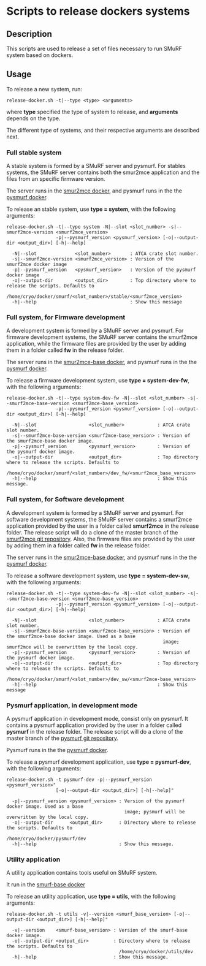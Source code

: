 # Scripts to release dockers systems

## Description

This scripts are used to release a set of files necessary to run SMuRF system based on dockers.

## Usage

To release a new system, run:

```
release-docker.sh -t|--type <type> <arguments>
```

where **type** specified the type of system to release, and **arguments** depends on the type.

The different type of systems, and their respective arguments are described next.

### Full stable system

A stable system is formed by a SMuRF server and pysmurf. For stables systems, the SMuRF server contains both the smur2mce application and the files from an specific firmware version.

The server runs in the [smur2mce docker](https://github.com/slaclab/smurf2mce-docker), and pysmurf runs in the the [pysmurf docker](https://github.com/slaclab/pysmurf-docker).

To release an stable system, use **type = system**, with the following arguments:

```
release-docker.sh -t|--type system -N|--slot <slot_number> -s|--smurf2mce-version <smurf2mce_version>
                  -p|--pysmurf_version <pysmurf_version> [-o|--output-dir <output_dir>] [-h|--help]

  -N|--slot              <slot_number>       : ATCA crate slot number.
  -s|--smurf2mce-version <smurf2mce_version> : Version of the smurf2mce docker image
  -p|--pysmurf_version   <pysmurf_version>   : Version of the pysmurf docker image
  -o|--output-dir        <output_dir>        : Top directory where to release the scripts. Defaults to
                                               /home/cryo/docker/smurf/<slot_number>/stable/<smurf2mce_version>
  -h|--help                                  : Show this message
```

### Full system, for Firmware development

A development system is formed by a SMuRF server and pysmurf. For firmware development systems, the SMuRF server contains the smurf2mce application, while the firmware files are provided by the user by adding them in a folder called **fw** in the release folder.

The server runs in the [smur2mce-base docker](https://github.com/slaclab/smurf2mce-base-docker), and pysmurf runs in the the [pysmurf docker](https://github.com/slaclab/pysmurf-docker).

To release a firmware development system, use **type = system-dev-fw**, with the following arguments:

```
release-docker.sh -t|--type system-dev-fw -N|--slot <slot_number> -s|--smurf2mce-base-version <smurf2mce-base_version>
                  -p|--pysmurf_version <pysmurf_version> [-o|--output-dir <output_dir>] [-h|--help]

  -N|--slot                   <slot_number>            : ATCA crate slot number.
  -s|--smurf2mce-base-version <smurf2mce-base_version> : Version of the smurf2mce-base docker image.
  -p|--pysmurf_version        <pysmurf_version>        : Version of the pysmurf docker image.
  -o|--output-dir             <output_dir>             : Top directory where to release the scripts. Defaults to
                                                         /home/cryo/docker/smurf/<slot_number>/dev_fw/<smurf2mce_base_version>
  -h|--help                                            : Show this message.
```

### Full system, for Software development

A development system is formed by a SMuRF server and pysmurf. For software development systems, the SMuRF server contains a smurf2mce application provided by the user in a folder called **smurf2mce** in the release folder. The release script will do a clone of the master branch of the [smurf2mce git repository](https://github.com/slaclab/smurf2mce). Also, the firmware files are provided by the user by adding them in a folder called **fw** in the release folder.

The server runs in the [smur2mce-base docker](https://github.com/slaclab/smurf2mce-base-docker), and pysmurf runs in the the [pysmurf docker](https://github.com/slaclab/pysmurf-docker).

To release a software development system, use **type = system-dev-sw**, with the following arguments:

```
release-docker.sh -t|--type system-dev-fw -N|--slot <slot_number> -s|--smurf2mce-base-version <smurf2mce-base_version>
                  -p|--pysmurf_version <pysmurf_version> [-o|--output-dir <output_dir>] [-h|--help]

  -N|--slot                   <slot_number>            : ATCA crate slot number.
  -s|--smurf2mce-base-version <smurf2mce-base_version> : Version of the smurf2mce-base docker image. Used as a base
                                                         image; smurf2mce will be overwritten by the local copy.
  -p|--pysmurf_version        <pysmurf_version>        : Version of the pysmurf docker image.
  -o|--output-dir             <output_dir>             : Top directory where to release the scripts. Defaults to
                                                         /home/cryo/docker/smurf/<slot_number>/dev_sw/<smurf2mce-base_version>
  -h|--help                                            : Show this message
```

### Pysmurf application, in development mode

A pysmurf application in development mode, consist only on pysmurf. It contains a pysmurf application provided by the user in a folder called **pysmurf** in the release folder. The release script will do a clone of the master branch of the [pysmurf git repository](https://github.com/slaclab/pysmurf).

Pysmurf runs in the the [pysmurf docker](https://github.com/slaclab/pysmurf-docker).

To release a pysmurf development application, use **type = pysmurf-dev**, with the following arguments:

```
release-docker.sh -t pysmurf-dev -p|--pysmurf_version <pysmurf_version>"
                  [-o|--output-dir <output_dir>] [-h|--help]"

  -p|--pysmurf_version <pysmurf_version> : Version of the pysmurf docker image. Used as a base
                                           image; pysmurf will be overwritten by the local copy.
  -o|--output-dir      <output_dir>      : Directory where to release the scripts. Defaults to
                                           /home/cryo/docker/pysmurf/dev
  -h|--help                              : Show this message.
```

### Utility application

A utility application contains tools useful on SMuRF system.

It run in the [smurf-base docker](https://github.com/slaclab/smurf-base-docker)

To release an utility application, use **type = utils**, with the following arguments:

```
release-docker.sh -t utils -v|--version <smurf_base_version> [-o|--output-dir <output_dir>] [-h|--help]"

  -v|--version    <smurf-base_version> : Version of the smurf-base docker image.
  -o|--output-dir <output_dir>         : Directory where to release the scripts. Defaults to
                                         /home/cryo/docker/utils/dev
  -h|--help                            : Show this message.
```
